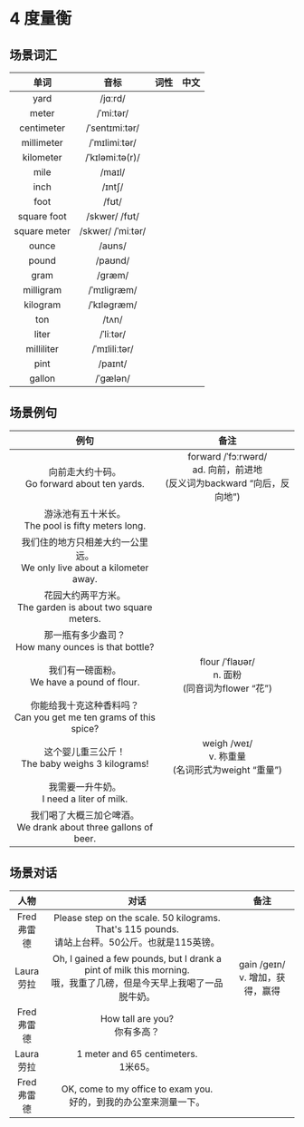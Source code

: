 # 4 度量衡

## 场景词汇

|     单词     |       音标        | 词性 | 中文 |
| :----------: | :---------------: | :--: | :--: |
|     yard     |      /jɑːrd/      |      |      |
|    meter     |     /ˈmiːtər/     |      |      |
|  centimeter  |  /ˈsentɪmiːtər/   |      |      |
|  millimeter  |   /ˈmɪlimiːtər/   |      |      |
|  kilometer   |  /ˈkɪləmiːtə(r)/  |      |      |
|     mile     |      /maɪl/       |      |      |
|     inch     |      /ɪntʃ/       |      |      |
|     foot     |       /fʊt/       |      |      |
| square foot  |   /skwer/ /fʊt/   |      |      |
| square meter | /skwer/ /ˈmiːtər/ |      |      |
|    ounce     |      /aʊns/       |      |      |
|    pound     |      /paʊnd/      |      |      |
|     gram     |      /ɡræm/       |      |      |
|  milligram   |    /ˈmɪliɡræm/    |      |      |
|   kilogram   |    /ˈkɪləɡræm/    |      |      |
|     ton      |       /tʌn/       |      |      |
|    liter     |     /ˈliːtər/     |      |      |
|  milliliter  |   /ˈmɪliliːtər/   |      |      |
|     pint     |      /paɪnt/      |      |      |
|    gallon    |     /ˈɡælən/      |      |      |

## 场景例句

|                             例句                             |                             备注                             |
| :----------------------------------------------------------: | :----------------------------------------------------------: |
|      向前走大约十码。<br />Go forward about ten yards.       | forward /ˈfɔːrwərd/<br />ad. 向前，前进地<br />(反义词为backward “向后，反向地”) |
|    游泳池有五十米长。<br />The pool is fifty meters long.    |                                                              |
| 我们住的地方只相差大约一公里远。<br />We only live about a kilometer away. |                                                              |
| 花园大约两平方米。<br />The garden is about two square meters. |                                                              |
|   那一瓶有多少盎司？<br />How many ounces is that bottle?    |                                                              |
|       我们有一磅面粉。<br />We have a pound of flour.        |   flour /ˈflaʊər/<br />n. 面粉<br />(同音词为flower “花”)    |
| 你能给我十克这种香料吗？<br />Can you get me ten grams of this spice? |                                                              |
|     这个婴儿重三公斤！<br />The baby weighs 3 kilograms!     |  weigh /weɪ/<br />v. 称重量<br />(名词形式为weight “重量”)   |
|        我需要一升牛奶。<br />I need a liter of milk.         |                                                              |
| 我们喝了大概三加仑啤酒。<br />We drank about three gallons of beer. |                                                              |

## 场景对话

|       人物       |                             对话                             |                 备注                 |
| :--------------: | :----------------------------------------------------------: | :----------------------------------: |
| Fred<br />弗雷德 | Please step on the scale. 50 kilograms. That's 115 pounds.<br />请站上台秤。50公斤。也就是115英镑。 |                                      |
| Laura<br />劳拉  | Oh, I gained a few pounds, but I drank a pint of milk this morning.<br />哦，我重了几磅，但是今天早上我喝了一品脱牛奶。 | gain /ɡeɪn/<br />v. 增加，获得，赢得 |
| Fred<br />弗雷德 |              How tall are you?<br />你有多高？               |                                      |
| Laura<br />劳拉  |           1 meter and 65 centimeters.<br />1米65。           |                                      |
| Fred<br />弗雷德 | OK, come to my office to exam you.<br />好的，到我的办公室来测量一下。 |                                      |